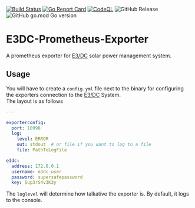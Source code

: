 [![Build Status](https://github.com/MatrixCrawler/E3DC-Prometheus-Exporter/actions/workflows/test.yml/badge.svg)](https://github.com/warrensbox/terraform-switcher/actions/workflows/build.yml)
[![Go Report Card](https://goreportcard.com/badge/github.com/MatrixCrawler/E3DC-Prometheus-Exporter)](https://goreportcard.com/report/github.com/MatrixCrawler/E3DC-Prometheus-Exporter)
[![CodeQL](https://github.com/MatrixCrawler/E3DC-Prometheus-Exporter/workflows/CodeQL/badge.svg)](https://github.com/MatrixCrawler/E3DC-Prometheus-Exporter/actions?query=workflow%3A%22CodeQL%22)
![GitHub Release](https://img.shields.io/github/v/release/MatrixCrawler/E3DC-Prometheus-Exporter)
![GitHub go.mod Go version](https://img.shields.io/github/go-mod/go-version/MatrixCrawler/E3DC-Prometheus-Exporter)

# E3DC-Prometheus-Exporter
A prometheus exporter for [E3/DC](https://www.e3dc.com/en/) solar power management system.

## Usage
You will have to create a ```config.yml``` file next to the binary for configuring the exporters connection to the [E3/DC](https://www.e3dc.com/en/) System.  
The layout is as follows

```yaml
---

exporterconfig:
  port: 10998
  log:
    level: ERROR
    out: stdout  # or file if you want to log to a file
    file: PathToLogFile

e3dc:
  address: 172.0.0.1
  username: e3dc_user
  password: supersafepassword
  key: Sup3rS4v3K3y

```

The ```loglevel``` will determine how talkative the exporter is. By default, it logs to the console.
